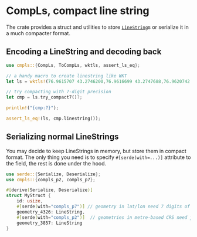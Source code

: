 # CompLs, compact line string

The crate provides a struct and utilities to store [`LineString`](https://docs.rs/geo/latest/geo/geometry/struct.LineString.html)s or serialize it in a much compacter format.

## Encoding a LineString and decoding back

```rust
use cmpls::{CompLs, ToCompLs, wktls, assert_ls_eq};

// a handy macro to create linestring like WKT
let ls = wktls!(76.9615707 43.2746200,76.9616699 43.2747688,76.9620742 43.2753715,76.9627532 43.2764091,76.9629516 43.2765502,76.9630584 43.2765998);

// try compacting with 7-digit precision
let cmp = ls.try_compact7()?;

println!("{cmp:?}");

assert_ls_eq!(ls, cmp.linestring());
```

## Serializing normal LineStrings

You may decide to keep LineStrings in memory, but store them in compact format. The only thing you need is to specify `#[serde(with=...)]` attribute to the field, the rest is done under the hood.

```rust
use serde::{Serialize, Deserialize};
use cmpls::{compls_p2, compls_p7};

#[derive(Serialize, Deserialize)]
struct MyStruct {
	id: usize,
	#[serde(with="compls_p7")] // geometry in lat/lon need 7 digits of precision, hence compls_p7
	geometry_4326: LineString,
	#[serde(with="compls_p2")]  // geometries in metre-based CRS need just 2 digits, use compls_p2
	geometry_3857: LineString
}
```
